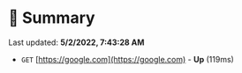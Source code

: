 # 📖 Summary
Last updated: **5/2/2022, 7:43:28 AM**

- `GET` [https://google.com](https://google.com) - **Up** (119ms)
